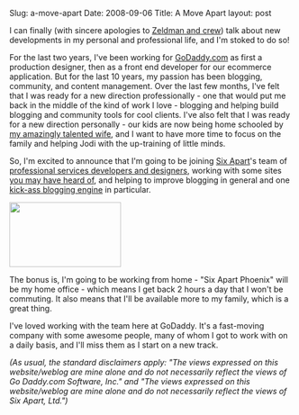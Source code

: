 Slug: a-move-apart
Date: 2008-09-06
Title: A Move Apart
layout: post

I can finally (with sincere apologies to [Zeldman and crew](http://alistapart.com)) talk about new developments in my personal and professional life, and I'm stoked to do so!

For the last two years, I've been working for [GoDaddy.com](http://godaddy.com) as first a production designer, then as a front end developer for our ecommerce application. But for the last 10 years, my passion has been blogging, community, and content management. Over the last few months, I've felt that I was ready for a new direction professionally - one that would put me back in the middle of the kind of work I love - blogging and helping build blogging and community tools for cool clients. I've also felt that I was ready for a new direction personally - our kids are now being home schooled by [my amazingly talented wife](http://speakshermind.redmonk.net), and I want to have more time to focus on the family and helping Jodi with the up-training of little minds.

So, I'm excited to announce that I'm going to be joining [Six Apart](http://sixapart.com)'s team of [professional services developers and designers](http://sixapart.com/services), working with some sites [you may have heard of](http://apperceptive.com/what/), and helping to improve blogging in general and one [kick-ass blogging engine](http://movabletype.com) in particular.

<a href="http://sixapart.com"><img  alt="" class="aligncenter size-full wp-image-2755 at-xid-6a010534988cd3970b0120a5b3685a970c " height="115" src="https://steveivy.typepad.com/.a/6a010534988cd3970b0120a5b3685a970c-pi" title="Six Apart" width="198" /></a>

The bonus is, I'm going to be working from home - "Six Apart Phoenix" will be my home office - which means I get back 2 hours a day that I won't be commuting. It also means that I'll be available more to my family, which is a great thing.

I've loved working with the team here at GoDaddy. It's a fast-moving company with some awesome people, many of whom I got to work with on a daily basis, and I'll miss them as I start on a new track.

*(As usual, the standard disclaimers apply: "The views expressed on this website/weblog are mine alone and do not necessarily reflect the views of Go Daddy.com Software, Inc." and "The views expressed on this website/weblog are mine alone and do not necessarily reflect the views of Six Apart, Ltd.")*
